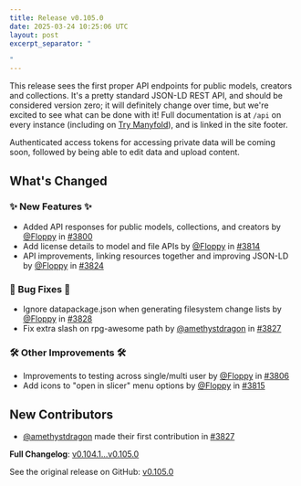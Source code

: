 ```yaml
---
title: Release v0.105.0
date: 2025-03-24 10:25:06 UTC
layout: post
excerpt_separator: "

"
---
```

This release sees the first proper API endpoints for public models, creators and collections. It's a pretty standard JSON-LD REST API, and should be considered version zero; it will definitely change over time, but we're excited to see what can be done with it! Full documentation is at `/api` on every instance (including on [Try Manyfold](https://try.manyfold.app/api)), and is linked in the site footer. 

Authenticated access tokens for accessing private data will be coming soon, followed by being able to edit data and upload content.

## What's Changed
### ✨ New Features ✨
* Added API responses for public models, collections, and creators by [@Floppy](https://github.com/Floppy) in [#3800](https://github.com/manyfold3d/manyfold/pull/3800)
* Add license details to model and file APIs by [@Floppy](https://github.com/Floppy) in [#3814](https://github.com/manyfold3d/manyfold/pull/3814)
* API improvements, linking resources together and improving JSON-LD by [@Floppy](https://github.com/Floppy) in [#3824](https://github.com/manyfold3d/manyfold/pull/3824)
### 🐛 Bug Fixes 🐛
* Ignore datapackage.json when generating filesystem change lists by [@Floppy](https://github.com/Floppy) in [#3828](https://github.com/manyfold3d/manyfold/pull/3828)
* Fix extra slash on rpg-awesome path by [@amethystdragon](https://github.com/amethystdragon) in [#3827](https://github.com/manyfold3d/manyfold/pull/3827)
### 🛠️ Other Improvements 🛠️
* Improvements to testing across single/multi user by [@Floppy](https://github.com/Floppy) in [#3806](https://github.com/manyfold3d/manyfold/pull/3806)
* Add icons to "open in slicer" menu options by [@Floppy](https://github.com/Floppy) in [#3815](https://github.com/manyfold3d/manyfold/pull/3815)

## New Contributors
* [@amethystdragon](https://github.com/amethystdragon) made their first contribution in [#3827](https://github.com/manyfold3d/manyfold/pull/3827)

**Full Changelog**: [v0.104.1...v0.105.0](https://github.com/manyfold3d/manyfold/compare/v0.104.1...v0.105.0)

See the original release on GitHub: [v0.105.0](https://github.com/manyfold3d/manyfold/releases/tag/v0.105.0)
